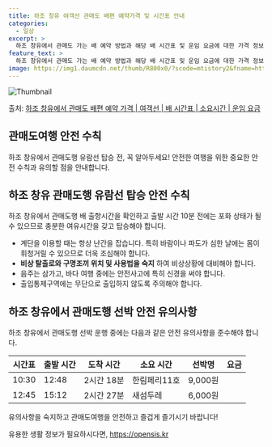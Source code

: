```yaml
---
title: 하조 창유 여객선 관매도 배편 예약가격 및 시간표 안내
categories:
  - 일상
excerpt: >
  하조 창유에서 관매도 가는 배 예약 방법과 해당 배 시간표 및 운임 요금에 대한 가격 정보를 안내 드리겠습니다. 안전하고 재밋는 관매도행 여행을 위해 아래 정보 참고하시기 바랍니다. 관매도행 배편 예약하기 👈 클릭하조 창유에서 관매도행 배 시간표출발 시간도착 시간소요 시간선박명요금10:3012:482시간 18분한림페리11호9,000원12:4515:122시간 27분새섬두레6,000원관매도행 배편 예약하기 👈 클릭하조 창유에서 관매도행 여객선 탑승 시 이용수칙하조 창유에서 관매도행 배 출항시간을 확인한다. 선박이 출항할 시간이 가까울 수록 사람들이 몰려 혼잡하므로 미리 매표소로 가서 충분한 여유시간을 갖고 선박에 탑승한다. 계단 이용 시 항상 난간을 잡는다. 바람이나 파도가 심한 날은 몸이 휘청거릴 수도 있..
feature_text: >
  하조 창유에서 관매도 가는 배 예약 방법과 해당 배 시간표 및 운임 요금에 대한 가격 정보를 안내 드리겠습니다. 안전하고 재밋는 관매도행 여행을 위해 아래 정보 참고하시기 바랍니다. 관매도행 배편 예약하기 👈 클릭하조 창유에서 관매도행 배 시간표출발 시간도착 시간소요 시간선박명요금10:3012:482시간 18분한림페리11호9,000원12:4515:122시간 27분새섬두레6,000원관매도행 배편 예약하기 👈 클릭하조 창유에서 관매도행 여객선 탑승 시 이용수칙하조 창유에서 관매도행 배 출항시간을 확인한다. 선박이 출항할 시간이 가까울 수록 사람들이 몰려 혼잡하므로 미리 매표소로 가서 충분한 여유시간을 갖고 선박에 탑승한다. 계단 이용 시 항상 난간을 잡는다. 바람이나 파도가 심한 날은 몸이 휘청거릴 수도 있..
image: https://img1.daumcdn.net/thumb/R800x0/?scode=mtistory2&fname=https%3A%2F%2Fblog.kakaocdn.net%2Fdn%2FMe7ex%2FbtsHBRHL55H%2FA0O9C6nrRbmbqsm54yFPJ0%2Fimg.webp
---
```


![Thumbnail](https://img1.daumcdn.net/thumb/R800x0/?scode=mtistory2&fname=https%3A%2F%2Fblog.kakaocdn.net%2Fdn%2FMe7ex%2FbtsHBRHL55H%2FA0O9C6nrRbmbqsm54yFPJ0%2Fimg.webp)

<p>출처: <a href="https://opensis.kr/entry/%ED%95%98%EC%A1%B0-%EC%B0%BD%EC%9C%A0%EC%97%90%EC%84%9C-%EA%B4%80%EB%A7%A4%EB%8F%84-%EB%B0%B0%ED%8E%B8-%EC%98%88%EC%95%BD-%EA%B0%80%EA%B2%A9-%EC%97%AC%EA%B0%9D%EC%84%A0-%EB%B0%B0-%EC%8B%9C%EA%B0%84%ED%91%9C-%EC%86%8C%EC%9A%94%EC%8B%9C%EA%B0%84-%EC%9A%B4%EC%9E%84-%EC%9A%94%EA%B8%88" rel="dofollow">하조 창유에서 관매도 배편 예약 가격 | 여객선 | 배 시간표 | 소요시간 | 운임 요금</a> </p>

## 관매도여행 안전 수칙

하조 창유에서 관매도행 유람선 탑승 전, 꼭 알아두세요! 안전한 여행을 위한 중요한 안전 수칙과 유의할 점을 안내합니다.

## 하조 창유 관매도행 유람선 탑승 안전 수칙

하조 창유에서 관매도행 배 출항시간을 확인하고 출발 시간 10분 전에는 포화 상태가 될 수 있으므로 충분한 여유시간을 갖고 탑승해야 합니다.

  * 계단을 이용할 때는 항상 난간을 잡습니다. 특히 바람이나 파도가 심한 날에는 몸이 휘청거릴 수 있으므로 더욱 조심해야 합니다.
  * **비상 탈출로와 구명조끼 위치 및 사용법을 숙지** 하여 비상상황에 대비해야 합니다.
  * 음주는 삼가고, 바다 여행 중에는 안전사고에 특히 신경을 써야 합니다.
  * 출입통제구역에는 무단으로 출입하지 않도록 주의해야 합니다.

## 하조 창유에서 관매도행 선박 안전 유의사항

하조 창유에서 관매도행 선박 운행 중에는 다음과 같은 안전 유의사항을 준수해야 합니다.

**시간표** | **출발 시간** | **도착 시간** | **소요 시간** | **선박명** | **요금**  
---|---|---|---|---|---  
10:30 | 12:48 | 2시간 18분 | 한림페리11호 | 9,000원  
12:45 | 15:12 | 2시간 27분 | 새섬두레 | 6,000원  
  
유의사항을 숙지하고 관매도여행을 안전하고 즐겁게 즐기시기 바랍니다!

 

유용한 생활 정보가 필요하시다면, <a href="https://opensis.kr" rel="dofollow">https://opensis.kr</a>


